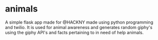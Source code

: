 # animals

A simple flask app made for @HACKNY made using python programming and twilio.
It is used for animal awareness and generates random giphy's using the giphy API's and facts pertaining 
to in need of help animals.
